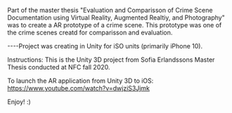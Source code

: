 Part of the master thesis "Evaluation and Comparisson of Crime Scene Documentation using Virtual Reality, Augmented Realtiy, and Photography" was to create a AR prototype of a crime scene. This prototype was one of the crime scenes creatd for comparisson and evaluation.

----Project was creating in Unity for iSO units (primarily iPhone 10).

Instructions: This is the Unity 3D project from Sofia Erlandssons Master Thesis conducted at NFC fall 2020.

To launch the AR application from Unity 3D to iOS: https://www.youtube.com/watch?v=dwjziS3Jjmk

Enjoy! :)
